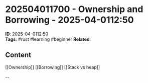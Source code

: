 # 202504011700 - Ownership and Borrowing - 2025-04-0112:50
**ID**: 2025-04-0112:50  
**Tags**: #rust #learning  #beginner
**Related**: 


## Content
[[Ownership]] 
[[Borrowing]]
[[Stack vs heap]]

--